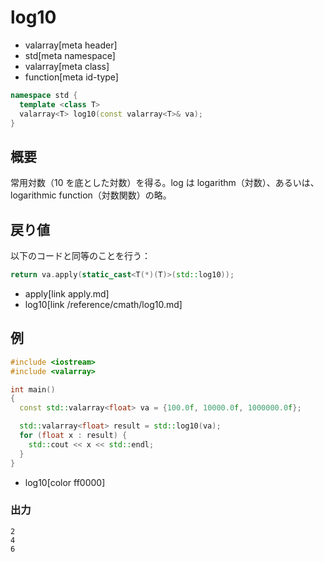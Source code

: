 # log10
* valarray[meta header]
* std[meta namespace]
* valarray[meta class]
* function[meta id-type]

```cpp
namespace std {
  template <class T>
  valarray<T> log10(const valarray<T>& va);
}
```

## 概要
常用対数（10 を底とした対数）を得る。log は logarithm（対数）、あるいは、logarithmic function（対数関数）の略。


## 戻り値
以下のコードと同等のことを行う：

```cpp
return va.apply(static_cast<T(*)(T)>(std::log10));
```
* apply[link apply.md]
* log10[link /reference/cmath/log10.md]


## 例
```cpp
#include <iostream>
#include <valarray>

int main()
{
  const std::valarray<float> va = {100.0f, 10000.0f, 1000000.0f};

  std::valarray<float> result = std::log10(va);
  for (float x : result) {
    std::cout << x << std::endl;
  }
}
```
* log10[color ff0000]

### 出力
```
2
4
6
```


